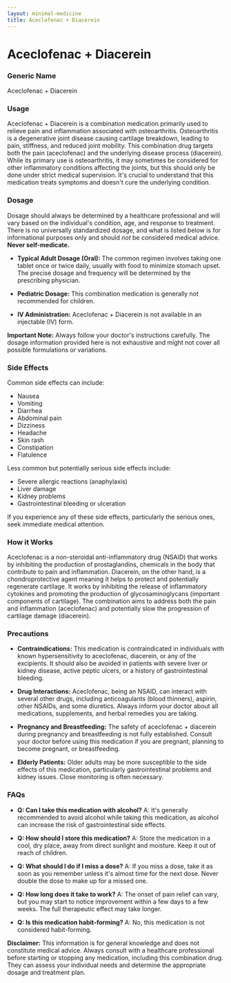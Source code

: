 ```yaml
---
layout: minimal-medicine
title: Aceclofenac + Diacerein
---
```


# Aceclofenac + Diacerein
### Generic Name
Aceclofenac + Diacerein

### Usage
Aceclofenac + Diacerein is a combination medication primarily used to relieve pain and inflammation associated with osteoarthritis.  Osteoarthritis is a degenerative joint disease causing cartilage breakdown, leading to pain, stiffness, and reduced joint mobility. This combination drug targets both the pain (aceclofenac) and the underlying disease process (diacerein).  While its primary use is osteoarthritis, it may sometimes be considered for other inflammatory conditions affecting the joints, but this should only be done under strict medical supervision.  It's crucial to understand that this medication treats symptoms and doesn't cure the underlying condition.


### Dosage
Dosage should always be determined by a healthcare professional and will vary based on the individual's condition, age, and response to treatment.  There is no universally standardized dosage, and what is listed below is for informational purposes only and should *not* be considered medical advice.  **Never self-medicate.**

* **Typical Adult Dosage (Oral):** The common regimen involves taking one tablet once or twice daily, usually with food to minimize stomach upset. The precise dosage and frequency will be determined by the prescribing physician.

* **Pediatric Dosage:** This combination medication is generally not recommended for children.  

* **IV Administration:** Aceclofenac + Diacerein is not available in an injectable (IV) form.

**Important Note:**  Always follow your doctor's instructions carefully.  The dosage information provided here is not exhaustive and might not cover all possible formulations or variations.


### Side Effects
Common side effects can include:

* Nausea
* Vomiting
* Diarrhea
* Abdominal pain
* Dizziness
* Headache
* Skin rash
* Constipation
* Flatulence

Less common but potentially serious side effects include:

* Severe allergic reactions (anaphylaxis)
* Liver damage
* Kidney problems
* Gastrointestinal bleeding or ulceration

If you experience any of these side effects, particularly the serious ones, seek immediate medical attention.


### How it Works
Aceclofenac is a non-steroidal anti-inflammatory drug (NSAID) that works by inhibiting the production of prostaglandins, chemicals in the body that contribute to pain and inflammation. Diacerein, on the other hand, is a chondroprotective agent meaning it helps to protect and potentially regenerate cartilage.  It works by inhibiting the release of inflammatory cytokines and promoting the production of glycosaminoglycans (important components of cartilage).  The combination aims to address both the pain and inflammation (aceclofenac) and potentially slow the progression of cartilage damage (diacerein).


### Precautions
* **Contraindications:** This medication is contraindicated in individuals with known hypersensitivity to aceclofenac, diacerein, or any of the excipients.  It should also be avoided in patients with severe liver or kidney disease, active peptic ulcers, or a history of gastrointestinal bleeding.

* **Drug Interactions:**  Aceclofenac, being an NSAID, can interact with several other drugs, including anticoagulants (blood thinners), aspirin, other NSAIDs, and some diuretics. Always inform your doctor about all medications, supplements, and herbal remedies you are taking.

* **Pregnancy and Breastfeeding:** The safety of aceclofenac + diacerein during pregnancy and breastfeeding is not fully established.  Consult your doctor before using this medication if you are pregnant, planning to become pregnant, or breastfeeding.

* **Elderly Patients:** Older adults may be more susceptible to the side effects of this medication, particularly gastrointestinal problems and kidney issues.  Close monitoring is often necessary.


### FAQs

* **Q: Can I take this medication with alcohol?** A: It's generally recommended to avoid alcohol while taking this medication, as alcohol can increase the risk of gastrointestinal side effects.

* **Q: How should I store this medication?** A: Store the medication in a cool, dry place, away from direct sunlight and moisture. Keep it out of reach of children.

* **Q: What should I do if I miss a dose?** A: If you miss a dose, take it as soon as you remember unless it's almost time for the next dose.  Never double the dose to make up for a missed one.

* **Q: How long does it take to work?** A: The onset of pain relief can vary, but you may start to notice improvement within a few days to a few weeks.  The full therapeutic effect may take longer.

* **Q: Is this medication habit-forming?** A: No, this medication is not considered habit-forming.


**Disclaimer:** This information is for general knowledge and does not constitute medical advice. Always consult with a healthcare professional before starting or stopping any medication, including this combination drug.  They can assess your individual needs and determine the appropriate dosage and treatment plan.
